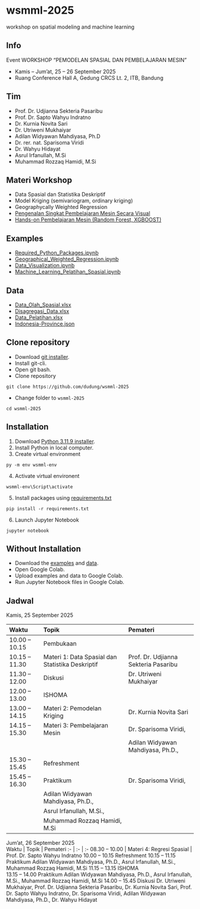 # wsmml-2025
workshop on spatial modeling and machine learning


## Info
Event WORKSHOP “PEMODELAN SPASIAL DAN PEMBELAJARAN MESIN”
+ Kamis – Jum’at, 25 – 26 September 2025
+ Ruang Conference Hall A, Gedung CRCS Lt. 2, ITB, Bandung


## Tim
+ Prof. Dr. Udjianna Sekteria Pasaribu 
+ Prof. Dr. Sapto Wahyu Indratno
+ Dr. Kurnia Novita Sari 
+ Dr. Utriweni Mukhaiyar
+ Adilan Widyawan Mahdiyasa, Ph.D 
+ Dr. rer. nat. Sparisoma Viridi 
+ Dr. Wahyu Hidayat 
+ Asrul Irfanullah, M.Si
+ Muhammad Rozzaq Hamidi, M.Si


## Materi Workshop
- Data Spasial dan Statistika Deskriptif
- Model Kriging (semivariogram, ordinary kriging)
- Geographycally Weighted Regression
- [Pengenalan Singkat Pembelajaran Mesin Secara Visual](https://osf.io/q7nka)
- [Hands-on Pembelajaran Mesin (Random Forest, XGBOOST)](https://drive.google.com/file/d/1FrOhmdM-O74OfOa_YUUf89JNRyspfrhv/view?usp=drive_link)


## Examples
+ [Required_Python_Packages.ipynb](examples/Required_Python_Packages.ipynb)
+ [Geographical_Weighted_Regression.ipynb](examples/Geographical_Weighted_Regression.ipynb)
+ [Data_Visualization.ipynb](examples/Data_Visualization.ipynb)
+ [Machine_Learning_Pelatihan_Spasial.ipynb](examples/Machine_Learning_Pelatihan_Spasial.ipynb)


## Data
+ [Data_Olah_Spasial.xlsx](data/Data_Olah_Spasial.xlsx)
+ [Disagregasi_Data.xlsx](data/Disagregasi_Data.xlsx)
+ [Data_Pelatihan.xlsx](data/Data_Pelatihan.xlsx)
+ [Indonesia-Province.json](data/Indonesia_Province.json)


## Clone repository
+ Download [git installer](https://git-scm.com/downloads).
+ Install git-cli.
+ Open git bash.
+ Clone repository
```
git clone https://github.com/dudung/wsmml-2025
```
+ Change folder to `wsmml-2025`
```
cd wsmml-2025
```


## Installation
1. Download [Python 3.11.9 installer](https://www.python.org/downloads/release/python-3119/).
2. Install Python in local computer.
3. Create virtual environment
```
py -m env wsmml-env
```
4. Activate virtual environent
```
wsmml-env\Script\activate
```
5. Install packages using [requirements.txt](requirements.txt)
```
pip install -r requirements.txt
```
6. Launch Jupyter Notebook
```
jupyter notebook
```

## Without Installation
+ Download the [examples](examples) and [data](data).
+ Open Google Colab.
+ Upload examples and data to Google Colab.
+ Run Jupyter Notebook files in Google Colab.


## Jadwal
Kamis, 25 September 2025	

Waktu |	Topik | Pemateri
:- | :- | :-
10.00 – 10.15 | Pembukaan |	
10.15 – 11.30	| Materi 1: Data Spasial dan Statistika Deskriptif | Prof. Dr. Udjianna Sekteria Pasaribu
11.30 – 12.00	| Diskusi | Dr. Utriweni Mukhaiyar
12.00 – 13.00	| ISHOMA	
13.00 – 14.15	| Materi 2: Pemodelan Kriging | Dr. Kurnia Novita Sari
14.15 – 15.30	| Materi 3: Pembelajaran Mesin| Dr. Sparisoma Viridi,
&nbsp; | &nbsp; | Adilan  Widyawan Mahdiyasa, Ph.D.,
15.30 – 15.45	| Refreshment	
15.45 – 16.30	| Praktikum | Dr. Sparisoma Viridi,
 | | Adilan Widyawan Mahdiyasa, Ph.D.,
 | | Asrul Irfanullah, M.Si.,
 | | Muhammad Rozzaq Hamidi, M.Si

Jum’at, 26 September 2025	
Waktu |	Topik | Pemateri
:- | :- | :-
08.30 – 10.00	| Materi 4: Regresi Spasial | Prof. Dr. Sapto Wahyu Indratno
10.00 – 10.15	Refreshment	
10.15 – 11.15	Praktikum 	Adilan Widyawan Mahdiyasa, Ph.D., 
Asrul Irfanullah, M.Si.,
Muhammad Rozzaq Hamidi, M.Si
11.15 – 13.15	ISHOMA	
13.15 – 14.00	Praktikum 	Adilan  Widyawan Mahdiyasa, Ph.D.,
Asrul Irfanullah, M.Si.,
Muhammad Rozzaq Hamidi, M.Si
14.00 – 15.45	Diskusi 	Dr. Utriweni Mukhaiyar,
Prof. Dr. Udjianna Sekteria Pasaribu,
Dr. Kurnia Novita Sari,
Prof. Dr. Sapto Wahyu Indratno,
Dr. Sparisoma Viridi,
Adilan Widyawan Mahdiyasa, Ph.D.,
Dr. Wahyu Hidayat
